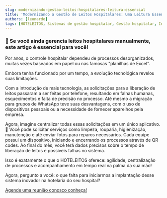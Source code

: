 ```yaml
---
slug: modernizando-gestao-leitos-hospitalares-leitura-essencial
title: 'Modernizando a Gestão de Leitos Hospitalares: Uma Leitura Essencial' 
authors: [leonardo]
tags: [HOTELEITOS, Sistemas de gestão hospitalar, Gestão hospitalar, Inovação hospitalar, Gerenciamento de leitos]
---
```

<head>
  <script type="text/javascript" async src="https://d335luupugsy2.cloudfront.net/js/loader-scripts/9313c8fa-9729-4f09-a957-8ac656cf95d3-loader.js" ></script>
</head>


### **🏥 Se você ainda gerencia leitos hospitalares manualmente, este artigo é essencial para você!**

Por anos, o controle hospitalar dependeu de processos desorganizados, muitas vezes baseados em papel ou nas famosas "planilhas de Excel".

Embora tenha funcionado por um tempo, a evolução tecnológica revelou suas limitações.

Com a introdução de mais tecnologia, as solicitações para a liberação de leitos passaram a ser feitas por telefone, resultando em falhas humanas, esquecimentos e falta de precisão no processo. Até mesmo a migração para grupos de WhatsApp teve suas desvantagens, com o uso de dispositivos pessoais ou a necessidade de fornecer aparelhos pela empresa.

Agora, imagine centralizar todas essas solicitações em um único aplicativo. 📲 Você pode solicitar serviços como limpeza, rouparia, higienização, manutenção e até enviar fotos para reparos necessários. Cada equipe possui um dispositivo, iniciando e encerrando os processos através de QR codes. Ao final do mês, você terá dados precisos sobre o tempo de liberação de leitos e possíveis falhas no sistema.

Isso é exatamente o que o HOTELEITOS oferece: agilidade, centralização de processos e acompanhamento em tempo real na palma da sua mão!

Agora, pergunto a você: o que falta para iniciarmos a implantação desse sistema inovador na hotelaria do seu hospital?

[Agende uma reunião conosco conheça!](https://outlook.office365.com/owa/calendar/NymeriaDesenvolvimentodeSistemas1@nymeriasoft.com.br/bookings/s/B_of3EnjTUaOelybD6zurg2 "Agendar reunião gratuita")
